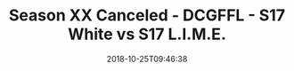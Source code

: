 ---
title: Season XX Canceled - DCGFFL - S17 White vs S17 L.I.M.E.
teams-score:
- team: _teams/s17-white.md
  score: 27
- team: _teams/s17-neon-green.md
  score: 26
mvp: J. Moseman (White); D. Shaver (N.Green)
game-ball: D. Merlino (White); D. Cook (N.Green)
sportsperson: K. Malcolm (White); J. Piferoen (N.Green)
season: 17
week: 5
date: '2018-10-25T09:46:38'
pageid: season-17-week-5-october-19-21-2018-6708-vs-6695
---